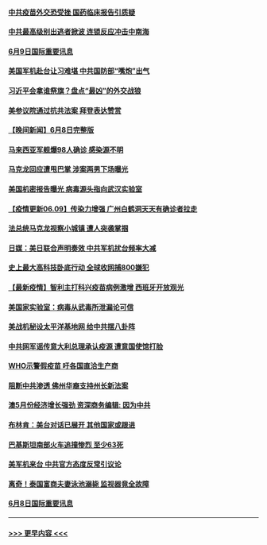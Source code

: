 #### [中共疫苗外交恐受挫 国药临床报告引质疑](../pages/prog202/a103138538.md?t=06091951) 
#### [中共最高级别出逃者掀波 连锁反应冲击中南海](../pages/prog202/a103138549.md?t=06091951) 
#### [6月9日国际重要讯息](../pages/prog202/a103138535.md?t=06091951) 
#### [美国军机赴台让习难堪 中共国防部“嘴炮”出气](../pages/prog202/a103138513.md?t=06091951) 
#### [习近平会拿谁祭旗？盘点“最凶”的外交战狼](../pages/prog202/a103138508.md?t=06091951) 
#### [美参议院通过抗共法案 拜登表达赞赏](../pages/prog202/a103138447.md?t=06091951) 
#### [【晚间新闻】6月8日完整版](../pages/prog202/a103138302.md?t=06091951) 
#### [马来西亚军舰爆98人确诊 感染源不明](../pages/prog202/a103138347.md?t=06091951) 
#### [马克龙回应遭甩巴掌 涉案两男下场曝光](../pages/prog202/a103138322.md?t=06091951) 
#### [美国机密报告曝光 病毒源头指向武汉实验室](../pages/prog202/a103137744.md?t=06091951) 
#### [【疫情更新06.09】传染力增强 广州白鹤洞天天有确诊者拉走](../pages/prog202/a103133785.md?t=06091951) 
#### [法总统马克龙视察小城镇 遭人突袭掌掴](../pages/prog202/a103138092.md?t=06091951) 
#### [日媒：美日联合声明奏效 中共军机扰台频率大减](../pages/prog202/a103138088.md?t=06091951) 
#### [史上最大高科技卧底行动 全球收网捕800嫌犯](../pages/prog202/a103138153.md?t=06091951) 
#### [【最新疫情】智利主打科兴疫苗病例激增 西班牙开放观光](../pages/prog202/a103137867.md?t=06091951) 
#### [美国家实验室：病毒从武毒所泄漏论可信](../pages/prog202/a103138089.md?t=06091951) 
#### [美战机秘设太平洋基地网 给中共摆八卦阵](../pages/prog202/a103138079.md?t=06091951) 
#### [中共网军谣传意大利总理承认疫源 遭意国使馆打脸](../pages/prog202/a103138002.md?t=06091951) 
#### [WHO示警假疫苗 吁各国直洽生产商](../pages/prog202/a103137890.md?t=06091951) 
#### [阻断中共渗透 佛州华裔支持州长新法案](../pages/prog202/a103137907.md?t=06091951) 
#### [澳5月份经济增长强劲 资深商务编辑: 因为中共](../pages/prog202/a103137797.md?t=06091951) 
#### [布林肯：美台对话已展开 其他国家或跟进](../pages/prog202/a103137838.md?t=06091951) 
#### [巴基斯坦南部火车追撞惨烈 至少63死](../pages/prog202/a103137697.md?t=06091951) 
#### [美军机来台 中共官方态度反常引议论](../pages/prog202/a103137657.md?t=06091951) 
#### [离奇！泰国富商夫妻泳池溺毙 监视器竟全故障](../pages/prog202/a103137638.md?t=06091951) 
#### [6月8日国际重要讯息](../pages/prog202/a103137642.md?t=06091951) 

----
#### [ >>> 更早内容 <<< ](../indexes/prog202-earlier.md)

